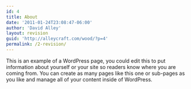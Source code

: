 ```yaml
---
id: 4
title: About
date: '2011-01-24T23:08:47-06:00'
author: 'David Alley'
layout: revision
guid: 'http://alleycraft.com/wood/?p=4'
permalink: /2-revision/
---
```


This is an example of a WordPress page, you could edit this to put information about yourself or your site so readers know where you are coming from. You can create as many pages like this one or sub-pages as you like and manage all of your content inside of WordPress.